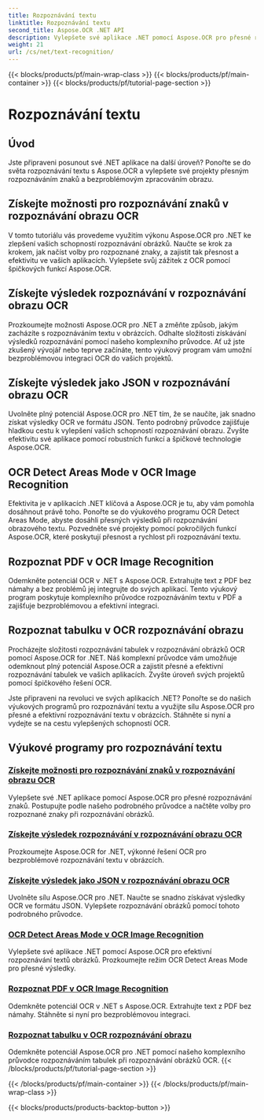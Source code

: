 ```yaml
---
title: Rozpoznávání textu
linktitle: Rozpoznávání textu
second_title: Aspose.OCR .NET API
description: Vylepšete své aplikace .NET pomocí Aspose.OCR pro přesné rozpoznávání znaků. Objevte výukové programy pro získávání možností, výsledků a formátů JSON v rozpoznávání obrazu OCR.
weight: 21
url: /cs/net/text-recognition/
---
```


{{< blocks/products/pf/main-wrap-class >}}
{{< blocks/products/pf/main-container >}}
{{< blocks/products/pf/tutorial-page-section >}}

# Rozpoznávání textu

## Úvod

Jste připraveni posunout své .NET aplikace na další úroveň? Ponořte se do světa rozpoznávání textu s Aspose.OCR a vylepšete své projekty přesným rozpoznáváním znaků a bezproblémovým zpracováním obrazu.

## Získejte možnosti pro rozpoznávání znaků v rozpoznávání obrazu OCR

V tomto tutoriálu vás provedeme využitím výkonu Aspose.OCR pro .NET ke zlepšení vašich schopností rozpoznávání obrázků. Naučte se krok za krokem, jak načíst volby pro rozpoznané znaky, a zajistit tak přesnost a efektivitu ve vašich aplikacích. Vylepšete svůj zážitek z OCR pomocí špičkových funkcí Aspose.OCR.

## Získejte výsledek rozpoznávání v rozpoznávání obrazu OCR

Prozkoumejte možnosti Aspose.OCR pro .NET a změňte způsob, jakým zacházíte s rozpoznáváním textu v obrázcích. Odhalte složitosti získávání výsledků rozpoznávání pomocí našeho komplexního průvodce. Ať už jste zkušený vývojář nebo teprve začínáte, tento výukový program vám umožní bezproblémovou integraci OCR do vašich projektů.

## Získejte výsledek jako JSON v rozpoznávání obrazu OCR

Uvolněte plný potenciál Aspose.OCR pro .NET tím, že se naučíte, jak snadno získat výsledky OCR ve formátu JSON. Tento podrobný průvodce zajišťuje hladkou cestu k vylepšení vašich schopností rozpoznávání obrazu. Zvyšte efektivitu své aplikace pomocí robustních funkcí a špičkové technologie Aspose.OCR.

## OCR Detect Areas Mode v OCR Image Recognition

Efektivita je v aplikacích .NET klíčová a Aspose.OCR je tu, aby vám pomohla dosáhnout právě toho. Ponořte se do výukového programu OCR Detect Areas Mode, abyste dosáhli přesných výsledků při rozpoznávání obrazového textu. Pozvedněte své projekty pomocí pokročilých funkcí Aspose.OCR, které poskytují přesnost a rychlost při rozpoznávání textu.

## Rozpoznat PDF v OCR Image Recognition

Odemkněte potenciál OCR v .NET s Aspose.OCR. Extrahujte text z PDF bez námahy a bez problémů jej integrujte do svých aplikací. Tento výukový program poskytuje komplexního průvodce rozpoznáváním textu v PDF a zajišťuje bezproblémovou a efektivní integraci.

## Rozpoznat tabulku v OCR rozpoznávání obrazu

Procházejte složitosti rozpoznávání tabulek v rozpoznávání obrázků OCR pomocí Aspose.OCR for .NET. Náš komplexní průvodce vám umožňuje odemknout plný potenciál Aspose.OCR a zajistit přesné a efektivní rozpoznávání tabulek ve vašich aplikacích. Zvyšte úroveň svých projektů pomocí špičkového řešení OCR.

Jste připraveni na revoluci ve svých aplikacích .NET? Ponořte se do našich výukových programů pro rozpoznávání textu a využijte sílu Aspose.OCR pro přesné a efektivní rozpoznávání textu v obrázcích. Stáhněte si nyní a vydejte se na cestu vylepšených schopností OCR.
## Výukové programy pro rozpoznávání textu
### [Získejte možnosti pro rozpoznávání znaků v rozpoznávání obrazu OCR](./get-choices-for-recognized-characters/)
Vylepšete své .NET aplikace pomocí Aspose.OCR pro přesné rozpoznávání znaků. Postupujte podle našeho podrobného průvodce a načtěte volby pro rozpoznané znaky při rozpoznávání obrázků.
### [Získejte výsledek rozpoznávání v rozpoznávání obrazu OCR](./get-recognition-result/)
Prozkoumejte Aspose.OCR for .NET, výkonné řešení OCR pro bezproblémové rozpoznávání textu v obrázcích.
### [Získejte výsledek jako JSON v rozpoznávání obrazu OCR](./get-result-as-json/)
Uvolněte sílu Aspose.OCR pro .NET. Naučte se snadno získávat výsledky OCR ve formátu JSON. Vylepšete rozpoznávání obrázků pomocí tohoto podrobného průvodce.
### [OCR Detect Areas Mode v OCR Image Recognition](./ocr-detect-areas-mode/)
Vylepšete své aplikace .NET pomocí Aspose.OCR pro efektivní rozpoznávání textů obrázků. Prozkoumejte režim OCR Detect Areas Mode pro přesné výsledky.
### [Rozpoznat PDF v OCR Image Recognition](./recognize-pdf/)
Odemkněte potenciál OCR v .NET s Aspose.OCR. Extrahujte text z PDF bez námahy. Stáhněte si nyní pro bezproblémovou integraci.
### [Rozpoznat tabulku v OCR rozpoznávání obrazu](./recognize-table/)
Odemkněte potenciál Aspose.OCR pro .NET pomocí našeho komplexního průvodce rozpoznáváním tabulek při rozpoznávání obrázků OCR.
{{< /blocks/products/pf/tutorial-page-section >}}

{{< /blocks/products/pf/main-container >}}
{{< /blocks/products/pf/main-wrap-class >}}

{{< blocks/products/products-backtop-button >}}
